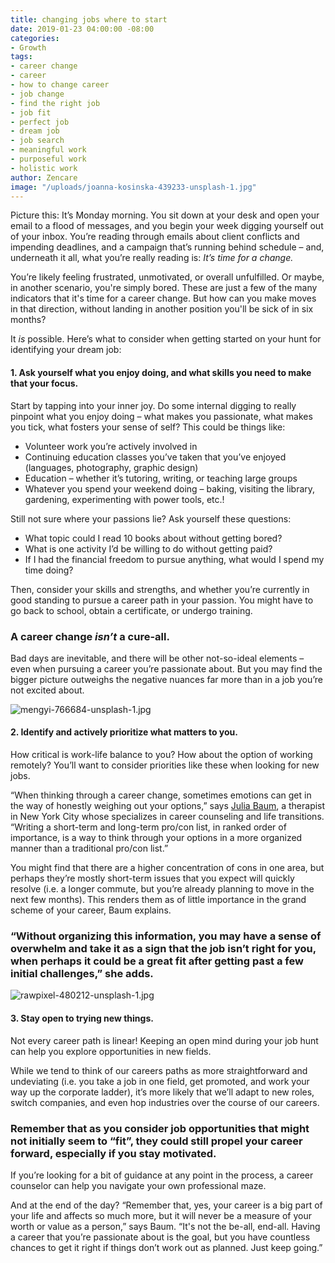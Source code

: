 ```yaml
---
title: changing jobs where to start
date: 2019-01-23 04:00:00 -08:00
categories:
- Growth
tags:
- career change
- career
- how to change career
- job change
- find the right job
- job fit
- perfect job
- dream job
- job search
- meaningful work
- purposeful work
- holistic work
author: Zencare
image: "/uploads/joanna-kosinska-439233-unsplash-1.jpg"
---
```


Picture this: It’s Monday morning. You sit down at your desk and open your email to a flood of messages, and you begin your week digging yourself out of your inbox. You’re reading through emails about client conflicts and impending deadlines, and a campaign that’s running behind schedule – and, underneath it all, what you’re really reading is: _It’s time for a change._

You’re likely feeling frustrated, unmotivated, or overall unfulfilled. Or maybe, in another scenario, you're simply bored. These are just a few of the many indicators that it's time for a career change. But how can you make moves in that direction, without landing in another position you'll be sick of in six months? 

It _is_ possible. Here’s what to consider when getting started on your hunt for identifying your dream job:

#### 1. Ask yourself what you enjoy doing, and what skills you need to make that your focus.

Start by tapping into your inner joy. Do some internal digging to really pinpoint what you enjoy doing – what makes you passionate, what makes you tick, what fosters your sense of self? This could be things like: 

- Volunteer work you’re actively involved in 
- Continuing education classes you’ve taken that you’ve enjoyed (languages, photography, graphic design) 
- Education – whether it’s tutoring, writing, or teaching large groups 
- Whatever you spend your weekend doing – baking, visiting the library, gardening, experimenting with power tools, etc.! 

Still not sure where your passions lie? Ask yourself these questions:

- What topic could I read 10 books about without getting bored? 
- What is one activity I’d be willing to do without getting paid? 
- If I had the financial freedom to pursue anything, what would I spend my time doing?  

Then, consider your skills and strengths, and whether you’re currently in good standing to pursue a career path in your passion. You might have to go back to school, obtain a certificate, or undergo training. 

### A career change _isn’t_ a cure-all. 

Bad days are inevitable, and there will be other not-so-ideal elements – even when pursuing a career you’re passionate about. But you may find the bigger picture outweighs the negative nuances far more than in a job you’re not excited about. 

![mengyi-766684-unsplash-1.jpg](/uploads/mengyi-766684-unsplash-1.jpg)

#### 2. Identify and actively prioritize what matters to you.
  
How critical is work-life balance to you? How about the option of working remotely? You’ll want to consider priorities like these when looking for new jobs.

“When thinking through a career change, sometimes emotions can get in the way of honestly weighing out your options,” says [Julia Baum](https://www.zencare.co/julia-baum), a therapist in New York City whose specializes in career counseling and life transitions. “Writing a short-term and long-term pro/con list, in ranked order of importance, is a way to think through your options in a more organized manner than a traditional pro/con list.”

You might find that there are a higher concentration of cons in one area, but perhaps they’re mostly short-term issues that you expect will quickly resolve (i.e. a longer commute, but you’re already planning to move in the next few months). This renders them as of little importance in the grand scheme of your career, Baum explains.

### “Without organizing this information, you may have a sense of overwhelm and take it as a sign that the job isn’t right for you, when perhaps it could be a great fit after getting past a few initial challenges,” she adds.

![rawpixel-480212-unsplash-1.jpg](/uploads/rawpixel-480212-unsplash-1.jpg)

#### 3. Stay open to trying new things. 

Not every career path is linear! Keeping an open mind during your job hunt can help you explore opportunities in new fields. 

While we tend to think of our careers paths as more straightforward and undeviating (i.e. you take a job in one field, get promoted, and work your way up the corporate ladder), it’s more likely that we’ll adapt to new roles, switch companies, and even hop industries over the course of our careers. 

### Remember that as you consider job opportunities that might not initially seem to “fit”, they could still propel your career forward, especially if you stay motivated. 

If you’re looking for a bit of guidance at any point in the process, a career counselor can help you navigate your own professional maze. 

And at the end of the day? “Remember that, yes, your career is a big part of your life and affects so much more, but it will never be a measure of your worth or value as a person,” says Baum. “It's not the be-all, end-all. Having a career that you’re passionate about is the goal, but you have countless chances to get it right if things don’t work out as planned. Just keep going.”